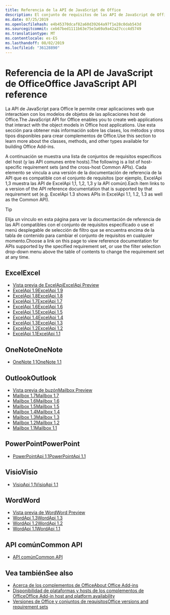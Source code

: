 ```yaml
---
title: Referencia de la API de JavaScript de Office
description: El conjunto de requisitos de las API de JavaScript de Office por host
ms.date: 07/25/2019
ms.openlocfilehash: e4b45370dcaf82a60d39264a97f1e28c0dab543d
ms.sourcegitcommit: ceb67bed1111b63e75e3a69a9a42a27ccc4d5749
ms.translationtype: MT
ms.contentlocale: es-ES
ms.lasthandoff: 08/02/2019
ms.locfileid: "36128890"
---
```

# <a name="office-javascript-api-reference"></a><span data-ttu-id="77444-103">Referencia de la API de JavaScript de Office</span><span class="sxs-lookup"><span data-stu-id="77444-103">Office JavaScript API reference</span></span>

<span data-ttu-id="77444-104">La API de JavaScript para Office le permite crear aplicaciones web que interactúen con los modelos de objetos de las aplicaciones host de Office.</span><span class="sxs-lookup"><span data-stu-id="77444-104">The JavaScript API for Office enables you to create web applications that interact with the object models in Office host applications.</span></span> <span data-ttu-id="77444-105">Use esta sección para obtener más información sobre las clases, los métodos y otros tipos disponibles para crear complementos de Office.</span><span class="sxs-lookup"><span data-stu-id="77444-105">Use this section to learn more about the classes, methods, and other types available for building Office Add-ins.</span></span>

<span data-ttu-id="77444-106">A continuación se muestra una lista de conjuntos de requisitos específicos del host (y las API comunes entre hosts).</span><span class="sxs-lookup"><span data-stu-id="77444-106">The following is a list of host-specific requirement sets (and the cross-host Common APIs).</span></span> <span data-ttu-id="77444-107">Cada elemento se vincula a una versión de la documentación de referencia de la API que es compatible con el conjunto de requisitos (por ejemplo, ExcelApi 1,3 muestra las API de ExcelApi 1,1, 1,2, 1,3 y la API común).</span><span class="sxs-lookup"><span data-stu-id="77444-107">Each item links to a version of the API reference documentation that is supported by that requirement set (e.g. ExcelApi 1.3 shows APIs in ExcelApi 1.1, 1.2, 1.3 as well as the Common API).</span></span>

> [!TIP]
> <span data-ttu-id="77444-108">Elija un vínculo en esta página para ver la documentación de referencia de las API compatibles con el conjunto de requisitos especificado o use el menú desplegable de selección de filtro que se encuentra encima de la tabla de contenido para cambiar el conjunto de requisitos en cualquier momento.</span><span class="sxs-lookup"><span data-stu-id="77444-108">Choose a link on this page to view reference documentation for APIs supported by the specified requirement set, or use the filter selection drop-down menu above the table of contents to change the requirement set at any time.</span></span>

## <a name="excel"></a><span data-ttu-id="77444-109">Excel</span><span class="sxs-lookup"><span data-stu-id="77444-109">Excel</span></span>

- [<span data-ttu-id="77444-110">Vista previa de ExcelApi</span><span class="sxs-lookup"><span data-stu-id="77444-110">ExcelApi Preview</span></span>](/javascript/api/excel?view=excel-js-preview)
- [<span data-ttu-id="77444-111">ExcelApi 1.9</span><span class="sxs-lookup"><span data-stu-id="77444-111">ExcelApi 1.9</span></span>](/javascript/api/excel?view=excel-js-1.9)
- [<span data-ttu-id="77444-112">ExcelApi 1.8</span><span class="sxs-lookup"><span data-stu-id="77444-112">ExcelApi 1.8</span></span>](/javascript/api/excel?view=excel-js-1.8)
- [<span data-ttu-id="77444-113">ExcelApi 1.7</span><span class="sxs-lookup"><span data-stu-id="77444-113">ExcelApi 1.7</span></span>](/javascript/api/excel?view=excel-js-1.7)
- [<span data-ttu-id="77444-114">ExcelApi 1.6</span><span class="sxs-lookup"><span data-stu-id="77444-114">ExcelApi 1.6</span></span>](/javascript/api/excel?view=excel-js-1.6)
- [<span data-ttu-id="77444-115">ExcelApi 1.5</span><span class="sxs-lookup"><span data-stu-id="77444-115">ExcelApi 1.5</span></span>](/javascript/api/excel?view=excel-js-1.5)
- [<span data-ttu-id="77444-116">ExcelApi 1.4</span><span class="sxs-lookup"><span data-stu-id="77444-116">ExcelApi 1.4</span></span>](/javascript/api/excel?view=excel-js-1.4)
- [<span data-ttu-id="77444-117">ExcelApi 1.3</span><span class="sxs-lookup"><span data-stu-id="77444-117">ExcelApi 1.3</span></span>](/javascript/api/excel?view=excel-js-1.3)
- [<span data-ttu-id="77444-118">ExcelApi 1.2</span><span class="sxs-lookup"><span data-stu-id="77444-118">ExcelApi 1.2</span></span>](/javascript/api/excel?view=excel-js-1.2)
- [<span data-ttu-id="77444-119">ExcelApi 1.1</span><span class="sxs-lookup"><span data-stu-id="77444-119">ExcelApi 1.1</span></span>](/javascript/api/excel?view=excel-js-1.1)

## <a name="onenote"></a><span data-ttu-id="77444-120">OneNote</span><span class="sxs-lookup"><span data-stu-id="77444-120">OneNote</span></span>

- [<span data-ttu-id="77444-121">OneNote 1,1</span><span class="sxs-lookup"><span data-stu-id="77444-121">OneNote 1.1</span></span>](/javascript/api/onenote?view=onenote-js-1.1)

## <a name="outlook"></a><span data-ttu-id="77444-122">Outlook</span><span class="sxs-lookup"><span data-stu-id="77444-122">Outlook</span></span>

- [<span data-ttu-id="77444-123">Vista previa de buzón</span><span class="sxs-lookup"><span data-stu-id="77444-123">Mailbox Preview</span></span>](/javascript/api/outlook?view=outlook-js-preview)
- [<span data-ttu-id="77444-124">Mailbox 1.7</span><span class="sxs-lookup"><span data-stu-id="77444-124">Mailbox 1.7</span></span>](/javascript/api/outlook?view=outlook-js-1.7)
- [<span data-ttu-id="77444-125">Mailbox 1.6</span><span class="sxs-lookup"><span data-stu-id="77444-125">Mailbox 1.6</span></span>](/javascript/api/outlook?view=outlook-js-1.6)
- [<span data-ttu-id="77444-126">Mailbox 1.5</span><span class="sxs-lookup"><span data-stu-id="77444-126">Mailbox 1.5</span></span>](/javascript/api/outlook?view=outlook-js-1.5)
- [<span data-ttu-id="77444-127">Mailbox 1.4</span><span class="sxs-lookup"><span data-stu-id="77444-127">Mailbox 1.4</span></span>](/javascript/api/outlook?view=outlook-js-1.4)
- [<span data-ttu-id="77444-128">Mailbox 1.3</span><span class="sxs-lookup"><span data-stu-id="77444-128">Mailbox 1.3</span></span>](/javascript/api/outlook?view=outlook-js-1.3)
- [<span data-ttu-id="77444-129">Mailbox 1.2</span><span class="sxs-lookup"><span data-stu-id="77444-129">Mailbox 1.2</span></span>](/javascript/api/outlook?view=outlook-js-1.2)
- [<span data-ttu-id="77444-130">Mailbox 1.1</span><span class="sxs-lookup"><span data-stu-id="77444-130">Mailbox 1.1</span></span>](/javascript/api/outlook?view=outlook-js-1.1)

## <a name="powerpoint"></a><span data-ttu-id="77444-131">PowerPoint</span><span class="sxs-lookup"><span data-stu-id="77444-131">PowerPoint</span></span>

- [<span data-ttu-id="77444-132">PowerPointApi 1,1</span><span class="sxs-lookup"><span data-stu-id="77444-132">PowerPointApi 1.1</span></span>](/javascript/api/powerpoint?view=powerpoint-js-1.1)

## <a name="visio"></a><span data-ttu-id="77444-133">Visio</span><span class="sxs-lookup"><span data-stu-id="77444-133">Visio</span></span>

- [<span data-ttu-id="77444-134">VisioApi 1,1</span><span class="sxs-lookup"><span data-stu-id="77444-134">VisioApi 1.1</span></span>](/javascript/api/visio?view=visio-js-1.1)

## <a name="word"></a><span data-ttu-id="77444-135">Word</span><span class="sxs-lookup"><span data-stu-id="77444-135">Word</span></span>

- [<span data-ttu-id="77444-136">Vista previa de Word</span><span class="sxs-lookup"><span data-stu-id="77444-136">Word Preview</span></span>](/javascript/api/word?view=word-js-preview)
- [<span data-ttu-id="77444-137">WordApi 1.3</span><span class="sxs-lookup"><span data-stu-id="77444-137">WordApi 1.3</span></span>](/javascript/api/word?view=word-js-1.3)
- [<span data-ttu-id="77444-138">WordApi 1.2</span><span class="sxs-lookup"><span data-stu-id="77444-138">WordApi 1.2</span></span>](/javascript/api/word?view=word-js-1.2)
- [<span data-ttu-id="77444-139">WordApi 1.1</span><span class="sxs-lookup"><span data-stu-id="77444-139">WordApi 1.1</span></span>](/javascript/api/word?view=word-js-1.1)

## <a name="common-api"></a><span data-ttu-id="77444-140">API común</span><span class="sxs-lookup"><span data-stu-id="77444-140">Common API</span></span>

- [<span data-ttu-id="77444-141">API común</span><span class="sxs-lookup"><span data-stu-id="77444-141">Common API</span></span>](/javascript/api/office?view=common-js)

## <a name="see-also"></a><span data-ttu-id="77444-142">Vea también</span><span class="sxs-lookup"><span data-stu-id="77444-142">See also</span></span>

- [<span data-ttu-id="77444-143">Acerca de los complementos de Office</span><span class="sxs-lookup"><span data-stu-id="77444-143">About Office Add-ins</span></span>](/office/dev/add-ins/overview)
- [<span data-ttu-id="77444-144">Disponibilidad de plataformas y hosts de los complementos de Office</span><span class="sxs-lookup"><span data-stu-id="77444-144">Office Add-in host and platform availability</span></span>](/office/dev/add-ins/overview/office-add-in-availability)
- [<span data-ttu-id="77444-145">Versiones de Office y conjuntos de requisitos</span><span class="sxs-lookup"><span data-stu-id="77444-145">Office versions and requirement sets</span></span>](/office/dev/add-ins/develop/office-versions-and-requirement-sets)
